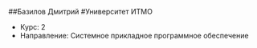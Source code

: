 ##Базилов Дмитрий
#Университет ИТМО
 - Курс: 2
 - Направление: Системное прикладное программное обеспечение 

<!--
**DmitriBazilov/DmitriBazilov** is a ✨ _special_ ✨ repository because its `README.md` (this file) appears on your GitHub profile.

Here are some ideas to get you started:

- 🔭 I’m currently working on ...
- 🌱 I’m currently learning ...
- 👯 I’m looking to collaborate on ...
- 🤔 I’m looking for help with ...
- 💬 Ask me about ...
- 📫 How to reach me: ...
- 😄 Pronouns: ...
- ⚡ Fun fact: ...
-->
